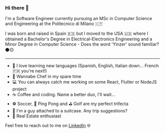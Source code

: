 ### Hi there 👋

I'm a Software Engineer currently pursuing an MSc in Computer Science and Engineering at the Politecnico di Milano 🇮🇹

I was born and raised in Spain 🇪🇸 but I moved to the USA 🇺🇸 where I obtained a Bachelor's Degree in Electrical-Electronics Engineering and a Minor Degree in Computer Science - Does the word 'Yinzer' sound familiar? ⚫️🟡

***

- 💬 I love learning new languages (Spanish, English, Italian down... French 🇫🇷 you're next!)
- 🍝 Wannabe Chef in my spare time
- 💻 You can always catch me working on some React, Flutter or NodeJS project
- ☕️ Coffee and coding. Name a better duo, I'll wait...
- ⚽️ Soccer, 🏓 Ping Pong and ⛳️ Golf are my perfect trifecta
- 🧳 I'm a guy attached to a suitcase. Any trip suggestions?
- 🏡 Real Estate enthusiast

Feel free to reach out to me on [LinkedIn](https://www.linkedin.com/in/alejandro-ferrero/) 🌐

